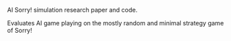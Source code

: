 AI Sorry! simulation research paper and code.

Evaluates AI game playing on the mostly random and minimal strategy game of Sorry!
